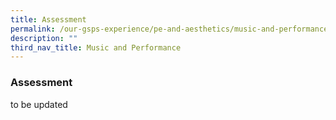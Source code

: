 ```yaml
---
title: Assessment
permalink: /our-gsps-experience/pe-and-aesthetics/music-and-performance/assessment/
description: ""
third_nav_title: Music and Performance
---
```

### **Assessment**
to be updated